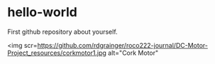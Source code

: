 # hello-world
First github repository
about yourself.


<img scr=https://github.com/rdgrainger/roco222-journal/DC-Motor-Project_resources/corkmotor1.jpg alt="Cork Motor"

